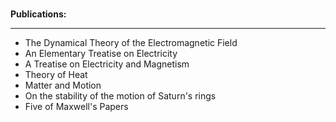 






</br>
<p><strong> Publications: </strong></p>
<hr>

<ul>
<li><a target="_blank" href="https://github.com/manjunath5496/James-Clerk-Maxwell-Books/blob/master/mw(1).pdf" style="text-decoration:none;">The Dynamical Theory of the Electromagnetic Field</a></li>
<li><a target="_blank" href="https://github.com/manjunath5496/James-Clerk-Maxwell-Books/blob/master/mw(2).pdf" style="text-decoration:none;">An Elementary Treatise on Electricity</a></li>
  <li><a target="_blank" href="https://github.com/manjunath5496/James-Clerk-Maxwell-Books/blob/master/mw(3).pdf" style="text-decoration:none;">A Treatise on Electricity and Magnetism</a></li>
 <li><a target="_blank" href="https://github.com/manjunath5496/James-Clerk-Maxwell-Books/blob/master/mw(4).pdf" style="text-decoration:none;">Theory of Heat  </a></li>                              
<li><a target="_blank" href="https://github.com/manjunath5496/James-Clerk-Maxwell-Books/blob/master/mw(5).pdf" style="text-decoration:none;">Matter and Motion</a></li>
<li><a target="_blank" href="https://github.com/manjunath5496/James-Clerk-Maxwell-Books/blob/master/mw(6).pdf" style="text-decoration:none;">On the stability of the motion of Saturn's rings</a></li>
<li><a target="_blank" href="https://github.com/manjunath5496/James-Clerk-Maxwell-Books/blob/master/mw(7).pdf" style="text-decoration:none;">Five of Maxwell's Papers</a></li>
  </ul>

